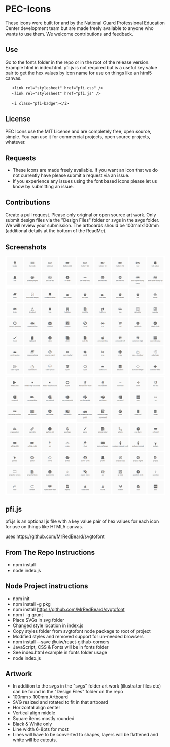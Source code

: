 # PEC-Icons
These icons were built for and by the National Guard Professional Education Center development team but are made freely available to anyone who wants to use them. We welcome contributions and feedback.

## Use
Go to the fonts folder in the repo or in the root of the release version. Example html in index.html. pfi.js is not required but is a useful key value pair to get the hex values by icon name for use on things like an html5 canvas.
```
   <link rel="stylesheet" href="pfi.css" />
   <link rel="stylesheet" href="pfi.js" />
   
   <i class="pfi-badge"></i>
```

## License
PEC Icons use the MIT License and are completely free, open source, simple. You can use it for commercial projects, open source projects, whatever.

## Requests
   - These icons are made freely available. If you want an icon that we do not currently have please submit a request via an issue.
   - If you experience any issues using the font based icons please let us know by submitting an issue.

## Contributions
Create a pull request. Please only original or open source art work. Only submit design files via the "Design Files" folder or svgs in the svgs folder. We will review your submission. The artboards should be 100mmx100mm (additional details at the bottom of the ReadMe).

## Screenshots
![Sample 1](https://raw.githubusercontent.com/PEC-Developement-Team/PEC-Icons/main/screen-shots/sample1.png)
![Sample 2](https://raw.githubusercontent.com/PEC-Developement-Team/PEC-Icons/main/screen-shots/sample2.png)

## pfi.js
pfi.js is an optional js file with a key value pair of hex values for each icon for use on things like HTML5 canvas.


uses https://github.com/MrRedBeard/svgtofont

## From The Repo Instructions
   - npm install
   - node index.js

## Node Project instructions
   - npm init
   - npm install -g pkg
   - npm install https://github.com/MrRedBeard/svgtofont
   - npm i -g grunt
   - Place SVGs in svg folder
   - Changed style location in index.js
   - Copy styles folder from svgtofont node package to root of project
   - Modified styles and removed support for un-needed browsers
   - npm install --save @uiw/react-github-corners
   - JavaScript, CSS & Fonts will be in fonts folder
   - See index.html example in fonts folder usage
   - node index.js

## Artwork
   - In addition to the svgs in the "svgs" folder art work (illustrator files etc) can be found in the "Design Files" folder on the repo
   - 100mm x 100mm Artboard
   - SVG resized and rotated to fit in that artboard
   - Horizontal align center
   - Vertical align middle
   - Square items mostly rounded
   - Black & White only
   - Line width 6-8pts for most
   - Lines will have to be converted to shapes, layers will be flattened and white will be cutouts. 
